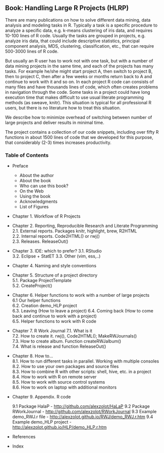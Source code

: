 ## Book: Handling Large R Projects (HLRP)

There are many publications on how to solve different data mining, data analysis and modeling tasks in R. Typically a task is a specific procedure to analyze a specific data, e.g. k-means clustering of iris data, and requires 10-100 lines of R code. Usually the tasks are grouped in projects, e.g. analyze iris data, that could include descriptive statistics, principal component analysis, MDS, clustering, classification, etc., that can require 500-3000 lines of R code.

But usually an R user has to work not with one task, but with a number of data mining projects in the same time, and each of the projects has many tasks. For example he/she might start project A, then switch to project B, then to project C, then after a few weeks or months return back to A and continue to work with it and so on. In each project R code can consists of many files and have thousands lines of code, which often creates problems in navigation through the code. Some tasks in a project could have long execution time that makes difficult to use usual literate programming methods (as sweave, knitr).
This situation is typical for all professional R users, but there is no literature how to treat this situation.

We describe how to minimize overhead of switching between number of large projects and deliver results in minimal time.

The project contains a collection of our code snippets, including over fifty R functions in about 1500 lines of code that we developed for this purpose, that considerably (2-3) times increases productivity.

### Table of Contents

* Preface
  * About the author	
  * About the book	
  * Who can use this book?	
  * On the Web	
  * Using the book	
  * Acknowledgments	
  * List of Figures
  
* Chapter 1. Workflow of R Projects	

* Chapter 2. Reporting, Reproducible Research and Literate Programming	
  2.1. External reports. Packages knitr, highlight, brew, R2HTML	
  2.2. Internal reports. Code2HTML() or rwj()	
  2.3. Releases. ReleaseOut()	

* Chapter 3. IDE: which to prefer?
  3.1. RStudio	
  3.2. Eclipse + StatET	
  3.3. Other (vim, ess,..)	
  
* Chapter 4. Naming and style conventions
	
* Chapter 5. Structure of a project directory	
  5.1. Package ProjectTemplate	
  5.2. CreateProject()	
  
* Chapter 6. Helper functions to work with a number of large projects	
  6.1 Our helper functions	
  6.2. Creation demo_HLP project	
  6.3. Leaving (How to leave a project)	
  6.4. Coming back (How to come back and continue to work with a project)	
  6.5. Helper functions to work with R code	
  
* Chapter 7. R Work Journal
  7.1. What is it	
  7.2. How to create it. rwj(), Code2HTML(); MakeRWJournals()	
  7.3. How to create album. Function createRWJalbum()	
  7.4. What is release and function ReleaseOut()
  
* Chapter 8. How to...	
  8.1. How to run different tasks in parallel. Working with multiple consoles	
  8.2. How to use your own packages and source files	
  8.3. How to combine R with other scripts: shell, hive, etc. in a project	
  8.4. How to work with R on remote server	
  8.5. How to work with source control systems	
  8.6. How to work on laptop with additional monitors	
  
* Chapter 9. Appendix. R code	

    9.1 Package HalaP -	http://github.com/alexzolot/HaLaP
    9.2 Package RWorkJournal -  http://github.com/alexzolot/RWorkJournal
    9.3 Example demo_RWJ.r file -  http://alexzolot.github.io/RWJ/demo_RWJ.r.htm
    9.4 Example demo_HLP project	-  http://alexzolot.github.io/HLP/demo_HLP.r.htm
  
* References	
* Index	


